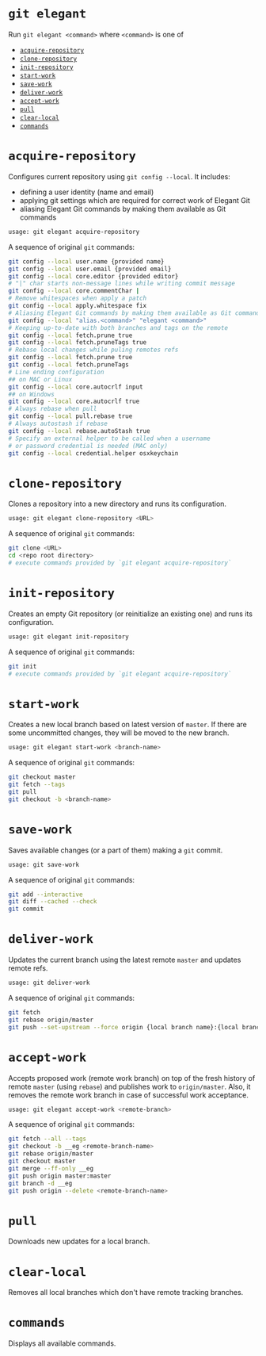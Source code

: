 # `git elegant`
Run `git elegant <command>` where `<command>` is one of

- [`acquire-repository`](#acquire-repository)
- [`clone-repository`](#clone-repository)
- [`init-repository`](#init-repository)
- [`start-work`](#start-work)
- [`save-work`](#save-work)
- [`deliver-work`](#deliver-work)
- [`accept-work`](#accept-work)
- [`pull`](#pull)
- [`clear-local`](#clear-local)
- [`commands`](#commands)

# `acquire-repository`
Configures current repository using `git config --local`. It includes:
    
- defining a user identity (name and email)
- applying git settings which are required for correct work of Elegant Git
- aliasing Elegant Git commands by making them available as Git commands

```bash
usage: git elegant acquire-repository
```

A sequence of original `git` commands:
```bash
git config --local user.name {provided name}
git config --local user.email {provided email}
git config --local core.editor {provided editor}
# "|" char starts non-message lines while writing commit message
git config --local core.commentChar |
# Remove whitespaces when apply a patch
git config --local apply.whitespace fix
# Aliasing Elegant Git commands by making them available as Git commands
git config --local "alias.<command>" "elegant <command>"
# Keeping up-to-date with both branches and tags on the remote
git config --local fetch.prune true
git config --local fetch.pruneTags true
# Rebase local changes while puling remotes refs
git config --local fetch.prune true
git config --local fetch.pruneTags
# Line ending configuration
## on MAC or Linux
git config --local core.autocrlf input
## on Windows
git config --local core.autocrlf true
# Always rebase when pull
git config --local pull.rebase true
# Always autostash if rebase
git config --local rebase.autoStash true
# Specify an external helper to be called when a username 
# or password credential is needed (MAC only)
git config --local credential.helper osxkeychain
```

# `clone-repository`
Clones a repository into a new directory and runs its configuration.

```bash
usage: git elegant clone-repository <URL>
```

A sequence of original `git` commands:
```bash
git clone <URL>
cd <repo root directory>
# execute commands provided by `git elegant acquire-repository`
```

# `init-repository`
Creates an empty Git repository (or reinitialize an existing one) and runs its configuration.

```bash
usage: git elegant init-repository
```

A sequence of original `git` commands:
```bash
git init
# execute commands provided by `git elegant acquire-repository`
```

# `start-work`
Creates a new local branch based on latest version of `master`. If there are some uncommitted
changes, they will be moved to the new branch.

```bash
usage: git elegant start-work <branch-name>
```

A sequence of original `git` commands:
```bash
git checkout master
git fetch --tags
git pull
git checkout -b <branch-name>
```

# `save-work`
Saves available changes (or a part of them) making a `git` commit.

```bash
usage: git save-work
```

A sequence of original `git` commands:
```bash
git add --interactive
git diff --cached --check
git commit
```

# `deliver-work`
Updates the current branch using the latest remote `master` and updates remote refs.

```bash
usage: git deliver-work
```

A sequence of original `git` commands:
```bash
git fetch
git rebase origin/master
git push --set-upstream --force origin {local branch name}:{local branch name}
```

# `accept-work`
Accepts proposed work (remote work branch) on top of the fresh history of remote `master` (using
`rebase`) and publishes work to `origin/master`. Also, it removes the remote work branch in case of
successful work acceptance.

```bash
usage: git elegant accept-work <remote-branch>
```
A sequence of original `git` commands:
```bash
git fetch --all --tags
git checkout -b __eg <remote-branch-name>
git rebase origin/master
git checkout master
git merge --ff-only __eg
git push origin master:master
git branch -d __eg
git push origin --delete <remote-branch-name>
```

# `pull`
Downloads new updates for a local branch.

# `clear-local`
Removes all local branches which don't have remote tracking branches.

# `commands`
Displays all available commands.
